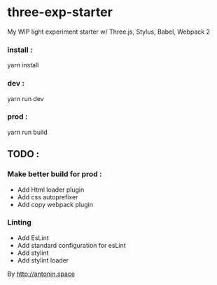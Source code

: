 # three-exp-starter
My WIP light experiment starter w/ Three.js, Stylus, Babel, Webpack 2

### install : 
yarn install
### dev :
yarn run dev
### prod :
yarn run build

## TODO : 

### Make better build for prod :
* Add Html loader plugin
* Add css autoprefixer
* Add copy webpack plugin

### Linting
* Add EsLint
* Add standard configuration for esLint
* Add stylint
* Add stylint loader


By http://antonin.space
